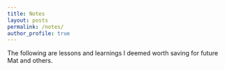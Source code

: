 ```yaml
---
title: Notes
layout: posts
permalink: /notes/
author_profile: true
---
```


The following are lessons and learnings I deemed worth saving for future Mat and others.
